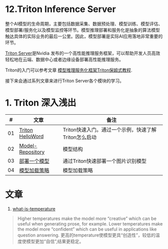 # 12.Triton Inference Server

整个AI模型的生命周期，主要包括数据采集、数据预处理、模型训练、模型评估、模型部署/服务化以及模型监控等环节。模型推理部署和服务化是抽象的算法模型触达具体的实际业务的最后一公里。因此，模型部署是实际AI应用落地非常重要的环节。

[Triton Server](https://github.com/triton-inference-server/server)是Nvidia 发布的一个高性能推理服务框架，可以帮助开发人员高效轻松地在云端、数据中心或者边缘设备部署高性能推理服务。

Triton的入门可以参考文章 [模型推理服务化框架Triton保姆式教程](https://zhuanlan.zhihu.com/p/629336492).

接下来会通过系列文章来进行Triton Server各个模块的学习。

# 1. Triton 深入浅出

| #     | 文章  | 备注 |
| ---   | ---   | --- |
| 01    |  [Triton HelloWord ](./triton/01.triton-helloworld.md)   |  Triton快速入门。通过一个示例，快速了解Triton怎么启动     |
| 02    | [Model-Repository](./triton/02.Model-Repository.md)                      |  模型结构  |
| 03    | [部署一个模型](./triton/03.Deploy-models-using-Triton.md)  | 通过Triton快速部署一个图片识别模型 |
| 04    | [模型加载策略](./triton/04.Model-Management.md) | 模型加载策略|

# 文章
1. [what-is-temperature](https://lukesalamone.github.io/posts/what-is-temperature/)
> Higher temperatures make the model more “creative” which can be useful when generating prose, for example. Lower temperatures make the model more “confident” which can be useful in applications like question answering.
更高的temperature使模型更具“创造性”，较低的温度使模型更加“自信”,结果更稳定。

<br><br>
<Vssue :title="$title" />
